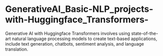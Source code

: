 # GenerativeAI_Basic-NLP_projects-with-Huggingface_Transformers-
Generative AI with Huggingface Transformers involves using state-of-the-art natural language processing models to create text-based applications, include text generation, chatbots, sentiment analysis, and language translation. 
